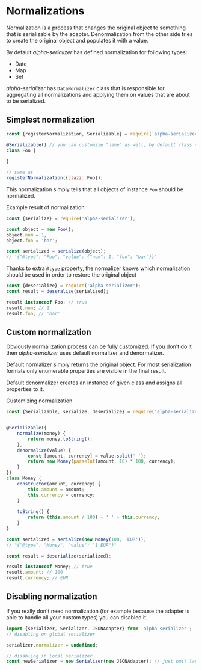 # Normalizations

Normalization is a process that changes the original object to something that is serializable by the adapter.
Denormalization from the other side tries to create the original object and populates it with a value.

By default _alpha-serializer_ has defined normalization for following types:
- Date
- Map
- Set

_alpha-serializer_ has `DataNormalizer` class that is responsible for aggregating all normalizations and applying them on values that are about to be serialized.

## Simplest normalization
```javascript
const {registerNormalization, Serializable} = require('alpha-serializer');

@Serializable() // you can customize "name" as well, by default class name is used
class Foo {
    
}

// same as 
registerNormalization({clazz: Foo});
```

This normalization simply tells that all objects of instance `Foo` should be normalized.

Example result of normalization:
```javascript
const {serialize} = require('alpha-serializer');

const object = new Foo();
object.num = 1,
object.foo = 'bar';

const serialized = serialize(object);
// '{"@type": "Foo", "value": {"num": 1, "foo": "bar"}}'
```

Thanks to extra `@type` property, the normalizer knows which normalization should be used in order to restore the original object
```javascript
const {deserialize} = require('alpha-serializer');
const result = deseralize(serialized);

result instanceof Foo; // true
result.num; // 1
result.foo; // 'bar'
```

## Custom normalization

Obviously normalization process can be fully customized. If you don't do it then _alpha-serializer_ uses default normalizer and denormalizer.

Default normalizer simply returns the original object. For most serialization formats only enumerable properties are visible in the final result.

Default denormalizer creates an instance of given class and assigns all properties to it.

Customizing normalization
```javascript
const {Serializable, serialize, deserialize} = require('alpha-serializer');


@Serializable({
    normalize(money) {
        return money.toString();
    },
    denormalize(value) {
        const [amount, currency] = value.split(' ');
        return new Money(parseInt(amount, 10) * 100, currency);
    }
})
class Money {
    constructor(amount, currency) {
        this.amount = amount;
        this.currency = currency;
    }
    
    toString() {
        return (this.amount / 100) + ' ' + this.currency;
    }
}

const serialized = serialize(new Money(100, 'EUR'));
// "{"@type": "Money", "value": "1 EUR"}"

const result = deserialize(serialized);

result instanceof Money; // true
result.amount; // 100
result.currency; // EUR
```

## Disabling normalization
If you really don't need normalization (for example because the adapter is able to handle all your custom types) you can disabled it.
```typescript
import {serializer, Serializer, JSONAdapter} from 'alpha-serializer';
// disabling on global serializer

serializer.normalizer = undefined;

// disabling in local serializer
const newSerializer = new Serializer(new JSONAdapter); // just omit last argument
```